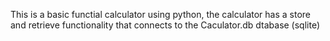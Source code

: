 This is a basic functial calculator using python, the calculator has a store and retrieve functionality that connects to the Caculator.db dtabase (sqlite)
